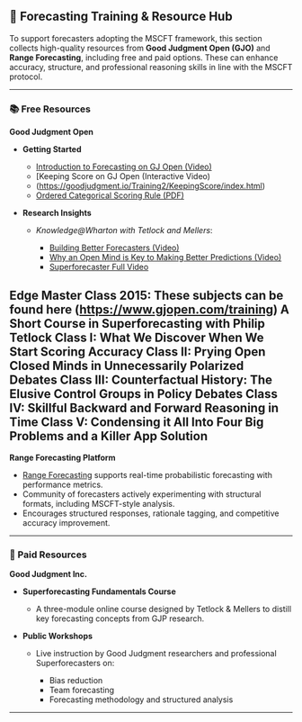 ## 🧠 Forecasting Training & Resource Hub

To support forecasters adopting the MSCFT framework, 
this section collects high-quality resources from 
**Good Judgment Open (GJO)** and **Range Forecasting**, including free and paid options. 
These can enhance accuracy, structure, and professional reasoning skills in line with the MSCFT protocol.

---

### 📚 Free Resources

**Good Judgment Open**

* **Getting Started**

  * [Introduction to Forecasting on GJ Open (Video)](https://www.youtube.com/watch?v=1SpqQQDoDA4)
  * [Keeping Score on GJ Open (Interactive Video)
  * (https://goodjudgment.io/Training2/KeepingScore/index.html)
  * [Ordered Categorical Scoring Rule (PDF)](https://goodjudgment.io/Training2/Ordered_Categorical_Scoring_Rule.pdf)

* **Research Insights**

  * *Knowledge\@Wharton with Tetlock and Mellers*:

    * [Building Better Forecasters (Video)](https://knowledge.wharton.upenn.edu/)
    * [Why an Open Mind is Key to Making Better Predictions (Video)](https://knowledge.wharton.upenn.edu/)
    * [Superforecaster Full Video](https://www.youtube.com/watch?v=2d1X3m7yeMA)

Edge Master Class 2015:
These subjects can be found here (https://www.gjopen.com/training)
A Short Course in Superforecasting with Philip Tetlock
Class I: What We Discover When We Start Scoring Accuracy
Class II: Prying Open Closed Minds in Unnecessarily Polarized Debates
Class III: Counterfactual History: The Elusive Control Groups in Policy Debates
Class IV: Skillful Backward and Forward Reasoning in Time
Class V: Condensing it All Into Four Big Problems and a Killer App Solution
---

**Range Forecasting Platform**

* [Range Forecasting](https://www.rangeforecasting.com/) supports real-time probabilistic forecasting with performance metrics.
* Community of forecasters actively experimenting with structural formats, including MSCFT-style analysis.
* Encourages structured responses, rationale tagging, and competitive accuracy improvement.

---

### 💼 Paid Resources

**Good Judgment Inc.**

* **Superforecasting Fundamentals Course**

  * A three-module online course designed by Tetlock & Mellers to distill key forecasting concepts from GJP research.

* **Public Workshops**

  * Live instruction by Good Judgment researchers and professional Superforecasters on:

    * Bias reduction
    * Team forecasting
    * Forecasting methodology and structured analysis

---

